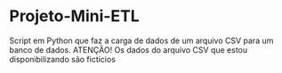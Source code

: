 # Projeto-Mini-ETL
Script em Python que faz a carga de dados de um arquivo CSV para um banco de dados.
ATENÇÃO! Os dados do arquivo CSV que estou disponibilizando são ficticios
